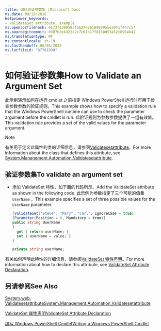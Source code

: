 ```yaml
---
title: 如何验证参数集 |Microsoft Docs
ms.date: 09/13/2016
helpviewer_keywords:
- ValidateSet attribute, example
ms.openlocfilehash: 6173f1380583f5b27e2b188990a5ea041f447c57
ms.sourcegitcommit: 0907b8c6322d2c7c61b17f8168d53452c8964b41
ms.translationtype: MT
ms.contentlocale: zh-CN
ms.lasthandoff: 08/05/2020
ms.locfileid: "87781998"
---
```

# <a name="how-to-validate-an-argument-set"></a><span data-ttu-id="238b4-102">如何验证参数集</span><span class="sxs-lookup"><span data-stu-id="238b4-102">How to Validate an Argument Set</span></span>

<span data-ttu-id="238b4-103">此示例演示如何在运行 cmdlet 之前指定 Windows PowerShell 运行时可用于检查参数参数的验证规则。</span><span class="sxs-lookup"><span data-stu-id="238b4-103">This example shows how to specify a validation rule that the Windows PowerShell runtime can use to check the parameter argument before the cmdlet is run.</span></span> <span data-ttu-id="238b4-104">此验证规则为参数参数提供了一组有效值。</span><span class="sxs-lookup"><span data-stu-id="238b4-104">This validation rule provides a set of the valid values for the parameter argument.</span></span>

> [!NOTE]
> <span data-ttu-id="238b4-105">有关用于定义此属性的类的详细信息，请参阅[Validatesetattribute](/dotnet/api/System.Management.Automation.ValidateSetAttribute)。</span><span class="sxs-lookup"><span data-stu-id="238b4-105">For more information about the class that defines this attribute, see [System.Management.Automation.Validatesetattribute](/dotnet/api/System.Management.Automation.ValidateSetAttribute).</span></span>

## <a name="to-validate-an-argument-set"></a><span data-ttu-id="238b4-106">验证参数集</span><span class="sxs-lookup"><span data-stu-id="238b4-106">To validate an argument set</span></span>

- <span data-ttu-id="238b4-107">添加 ValidateSet 特性，如下面的代码所示。</span><span class="sxs-lookup"><span data-stu-id="238b4-107">Add the ValidateSet attribute as shown in the following code.</span></span> <span data-ttu-id="238b4-108">此示例为参数指定了三个可能的值集 `UserName` 。</span><span class="sxs-lookup"><span data-stu-id="238b4-108">This example specifies a set of three possible values for the `UserName` parameter.</span></span>

    ```csharp
    [ValidateSet("Steve", "Mary", "Carl", IgnoreCase = true)]
    [Parameter(Position = 0, Mandatory = true)]
    public string UserName
    {
      get { return userName; }
      set { userName = value; }
    }

    private string userName;
    ```

<span data-ttu-id="238b4-109">有关如何声明此特性的详细信息，请参阅[ValidateSet 特性声明](./validateset-attribute-declaration.md)。</span><span class="sxs-lookup"><span data-stu-id="238b4-109">For more information about how to declare this attribute, see [ValidateSet Attribute Declaration](./validateset-attribute-declaration.md).</span></span>

## <a name="see-also"></a><span data-ttu-id="238b4-110">另请参阅</span><span class="sxs-lookup"><span data-stu-id="238b4-110">See Also</span></span>

[<span data-ttu-id="238b4-111">System.web. Validatesetattribute</span><span class="sxs-lookup"><span data-stu-id="238b4-111">System.Management.Automation.Validatesetattribute</span></span>](/dotnet/api/System.Management.Automation.ValidateSetAttribute)

[<span data-ttu-id="238b4-112">ValidateSet 属性声明</span><span class="sxs-lookup"><span data-stu-id="238b4-112">ValidateSet Attribute Declaration</span></span>](./validateset-attribute-declaration.md)

[<span data-ttu-id="238b4-113">编写 Windows PowerShell Cmdlet</span><span class="sxs-lookup"><span data-stu-id="238b4-113">Writing a Windows PowerShell Cmdlet</span></span>](./writing-a-windows-powershell-cmdlet.md)
